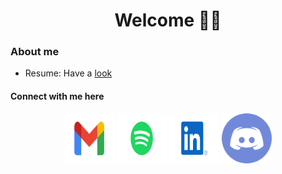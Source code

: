<h1 align="center"> Welcome 👋🏼 </h1>


### About me 

* Resume: Have a [look](https://github.com/AryanRawat2001/Aryan_readme/blob/main/Aryan_Rawat_2024_Resume.pdf)

<h4> Connect with me here </h4> 
<p align="center">
  <a href="mailto:aryanrawat2001@gmail.com?subject = Hello from your GitHub README&body = Message"><img src="/Images/gmail.svg" height="80px" width="80px" alt="Gmail" ></a>
    <a href="https://open.spotify.com/user/314rumgq3afmtzn67xbf4tadx42y?si=12245fb044514a78"><img src="/Images/spotify.svg" height="80px" width="80px" alt="Spotify"></a>
  <a href="https://www.linkedin.com/in/aryan-rawat-58551618b/"><img src="/Images/linkedin.svg" height="80px" width="80px" alt="LinkedIn"></a>
  <a href="http://discordapp.com/users/285819590850772992"><img src="/Images/discord.svg" height="80px" width="80px" alt="Discord"></a>
</p>
